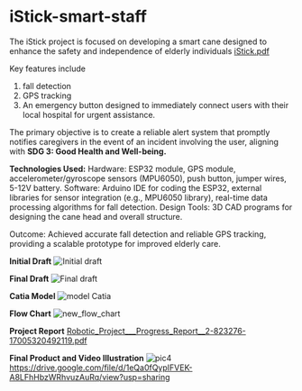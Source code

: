 # iStick-smart-staff
The iStick project is focused on developing a smart cane designed to enhance the safety and independence of elderly individuals
[iStick.pdf](https://github.com/user-attachments/files/17782761/iStick.pdf)

Key features include 
1. fall detection
2. GPS tracking
3. An emergency button designed to immediately connect users with their local hospital for urgent assistance.
  
The primary objective is to create a reliable alert system that promptly notifies caregivers in the event of an incident involving the user, aligning with **SDG 3: Good Health and Well-being.**

**Technologies Used:**
Hardware: ESP32 module, GPS module, accelerometer/gyroscope sensors (MPU6050), push button, jumper wires, 5-12V battery.
Software: Arduino IDE for coding the ESP32, external libraries for sensor integration (e.g., MPU6050 library), real-time data processing algorithms for fall detection.
Design Tools: 3D CAD programs for designing the cane head and overall structure.

Outcome: Achieved accurate fall detection and reliable GPS tracking, providing a scalable prototype for improved elderly care.

**Initial Draft**
![Initial draft](https://github.com/user-attachments/assets/1dfa151c-c66d-4e9a-8cee-dd745821ce2d)

**Final Draft**
![Final draft](https://github.com/user-attachments/assets/3abd49f1-2ab2-437e-b57c-f77cc1ea495e)

**Catia Model**
![model Catia](https://github.com/user-attachments/assets/c8d541a8-f07c-4a88-969a-7712fdd6d165)

**Flow Chart**
![new_flow_chart](https://github.com/user-attachments/assets/203c720a-0e93-463f-92e5-dfd24054c577)


**Project Report**
[Robotic_Project___Progress_Report__2-823276-17005320492119.pdf](https://github.com/user-attachments/files/17782769/Robotic_Project___Progress_Report__2-823276-17005320492119.pdf)

**Final Product and Video Illustration**
![pic4](https://github.com/user-attachments/assets/127e65e6-afaf-4009-8794-040e8b196aa5)
https://drive.google.com/file/d/1eQa0fQypIFVEK-A8LFhHbzWRhvuzAuRq/view?usp=sharing
